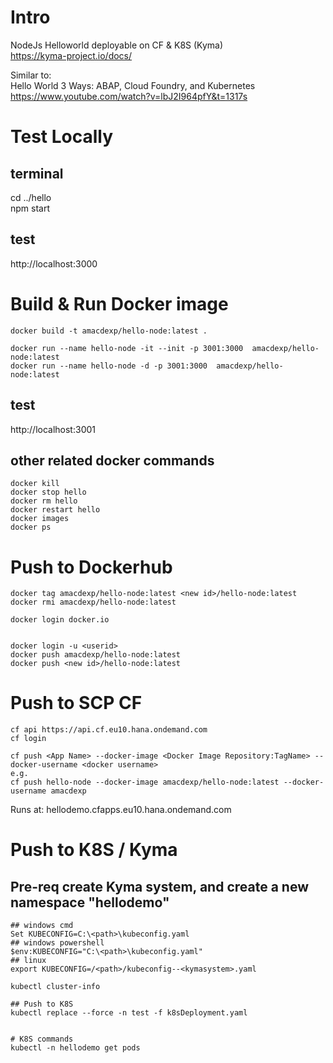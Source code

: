# Intro
NodeJs Helloworld deployable on CF & K8S (Kyma)  
https://kyma-project.io/docs/

Similar to:  
Hello World 3 Ways: ABAP, Cloud Foundry, and Kubernetes  
https://www.youtube.com/watch?v=lbJ2I964pfY&t=1317s



# Test Locally
## terminal
cd ../hello  
npm start  

## test
http://localhost:3000  

# Build & Run Docker image
```shell
docker build -t amacdexp/hello-node:latest .  

docker run --name hello-node -it --init -p 3001:3000  amacdexp/hello-node:latest  
docker run --name hello-node -d -p 3001:3000  amacdexp/hello-node:latest  
```

## test
http://localhost:3001

## other related docker commands
```shell
docker kill  
docker stop hello  
docker rm hello  
docker restart hello  
docker images  
docker ps  
```


# Push to Dockerhub
```shell
docker tag amacdexp/hello-node:latest <new id>/hello-node:latest
docker rmi amacdexp/hello-node:latest

docker login docker.io


docker login -u <userid>
docker push amacdexp/hello-node:latest
docker push <new id>/hello-node:latest
```

# Push to SCP CF
```shell
cf api https://api.cf.eu10.hana.ondemand.com
cf login 

cf push <App Name> --docker-image <Docker Image Repository:TagName> --docker-username <docker username>
e.g.
cf push hello-node --docker-image amacdexp/hello-node:latest --docker-username amacdexp
```

Runs at:
hellodemo.cfapps.eu10.hana.ondemand.com

# Push to K8S / Kyma
## Pre-req create Kyma system, and create a new namespace "hellodemo"

```shell
## windows cmd
Set KUBECONFIG=C:\<path>\kubeconfig.yaml 
## windows powershell
$env:KUBECONFIG="C:\<path>\kubeconfig.yaml" 
## linux
export KUBECONFIG=/<path>/kubeconfig--<kymasystem>.yaml 

kubectl cluster-info 

## Push to K8S
kubectl replace --force -n test -f k8sDeployment.yaml  


# K8S commands
kubectl -n hellodemo get pods  
```
